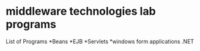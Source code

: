 middleware technologies lab programs
===
List of Programs
*Beans
*EJB
*Servlets
*windows form applications .NET

